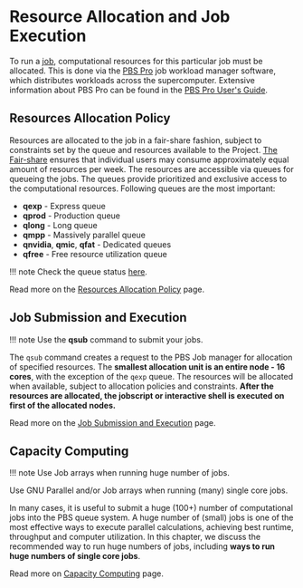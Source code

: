 # Resource Allocation and Job Execution

To run a [job][1], computational resources for this particular job must be allocated. This is done via the [PBS Pro][b] job workload manager software, which distributes workloads across the supercomputer. Extensive information about PBS Pro can be found in the [PBS Pro User's Guide][2].

## Resources Allocation Policy

Resources are allocated to the job in a fair-share fashion, subject to constraints set by the queue and resources available to the Project. [The Fair-share][3] ensures that individual users may consume approximately equal amount of resources per week. The resources are accessible via queues for queueing the jobs. The queues provide prioritized and exclusive access to the computational resources. Following queues are the most important:

* **qexp** - Express queue
* **qprod** - Production queue
* **qlong** - Long queue
* **qmpp** - Massively parallel queue
* **qnvidia**, **qmic**, **qfat** - Dedicated queues
* **qfree** - Free resource utilization queue

!!! note
    Check the queue status [here][a].

Read more on the [Resources Allocation Policy][4] page.

## Job Submission and Execution

!!! note
    Use the **qsub** command to submit your jobs.

The `qsub` command creates a request to the PBS Job manager for allocation of specified resources. The **smallest allocation unit is an entire node - 16 cores**, with the exception of the `qexp` queue. The resources will be allocated when available, subject to allocation policies and constraints. **After the resources are allocated, the jobscript or interactive shell is executed on first of the allocated nodes.**

Read more on the [Job Submission and Execution][5] page.

## Capacity Computing

!!! note
    Use Job arrays when running huge number of jobs.

Use GNU Parallel and/or Job arrays when running (many) single core jobs.

In many cases, it is useful to submit a huge (100+) number of computational jobs into the PBS queue system. A huge number of (small) jobs is one of the most effective ways to execute parallel calculations, achieving best runtime, throughput and computer utilization. In this chapter, we discuss the recommended way to run huge numbers of jobs, including **ways to run huge numbers of single core jobs**.

Read more on [Capacity Computing][6] page.

[1]: ../index.md#terminology-frequently-used-on-these-pages
[2]: ../pbspro.md
[3]: job-priority.md#fair-share-priority
[4]: resources-allocation-policy.md
[5]: job-submission-and-execution.md
[6]: capacity-computing.md

[a]: https://extranet.it4i.cz/rsweb/
[b]: https://www.altair.com/pbs-works/
